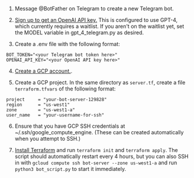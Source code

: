 1. Message @BotFather on Telegram to create a new Telegram bot.

2. [Sign up to get an OpenAI API key.](https://openai.com/blog/openai-api)
This is configured to use GPT-4, which currently requires a waitlist.
If you aren't on the waitlist yet, set the MODEL variable in gpt_4_telegram.py as desired.

3. Create a .env file with the following format:
```
BOT_TOKEN="<your Telegram bot token here>"
OPENAI_API_KEY="<your OpenAI API key here>"
```

4. [Create a GCP account.](https://console.cloud.google.com/welcome).

5. Create a GCP project. In the same directory as `server.tf`, create a file `terraform.tfvars` of the following format:
```hcl
project     = "your-bot-server-129828"
region      = "us-west1"
zone        = "us-west1-a"
user_name   = "your-username-for-ssh"
```

6. Ensure that you have GCP SSH credentials at ~/.ssh/google_compute_engine. (These can be created automatically when you attempt to SSH.)

7. [Install Terraform](https://developer.hashicorp.com/terraform/tutorials/aws-get-started/install-cli) and run `terraform init` and `terraform apply`.
The script should automatically restart every 4 hours, but you can also SSH in with 
`gcloud compute ssh bot-server --zone us-west1-a` and run `python3 bot_script.py` to start it immediately.
